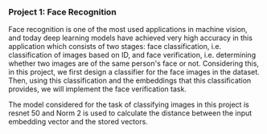 ### **Project 1: Face Recognition**

Face recognition is one of the most used applications in machine vision, and today deep learning models have achieved very high accuracy in this application which consists of two stages: face classification, i.e. classification of images based on ID, and face verification, i.e. determining whether two images are of the same person's face or not. Considering this, in this project, we first design a classifier for the face images in the dataset. Then, using this classification and the embeddings that this classification provides, we will implement the face verification task.

The model considered for the task of classifying images in this project is resnet 50 and Norm 2 is used to calculate the distance between the input embedding vector and the stored vectors.
